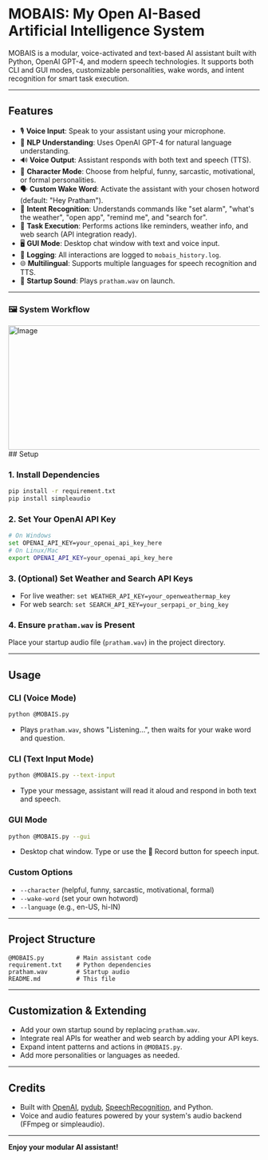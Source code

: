 # MOBAIS: My Open AI-Based Artificial Intelligence System

MOBAIS is a modular, voice-activated and text-based AI assistant built with Python, OpenAI GPT-4, and modern speech technologies. It supports both CLI and GUI modes, customizable personalities, wake words, and intent recognition for smart task execution.

---

## Features
- 🎙️ **Voice Input**: Speak to your assistant using your microphone.
- 🧠 **NLP Understanding**: Uses OpenAI GPT-4 for natural language understanding.
- 🔊 **Voice Output**: Assistant responds with both text and speech (TTS).
- 🤖 **Character Mode**: Choose from helpful, funny, sarcastic, motivational, or formal personalities.
- 🗣️ **Custom Wake Word**: Activate the assistant with your chosen hotword (default: "Hey Pratham").
- 📌 **Intent Recognition**: Understands commands like "set alarm", "what's the weather", "open app", "remind me", and "search for".
- 📅 **Task Execution**: Performs actions like reminders, weather info, and web search (API integration ready).
- 🖥️ **GUI Mode**: Desktop chat window with text and voice input.
- 📝 **Logging**: All interactions are logged to `mobais_history.log`.
- 🌐 **Multilingual**: Supports multiple languages for speech recognition and TTS.
- 🎵 **Startup Sound**: Plays `pratham.wav` on launch.

---
### 🖼️ System Workflow

<img width="668" height="249" alt="Image" src="https://github.com/user-attachments/assets/66566c47-416b-4e6f-b906-6874f72a5099" />
## Setup

### 1. Install Dependencies
```sh
pip install -r requirement.txt
pip install simpleaudio
```

### 2. Set Your OpenAI API Key
```sh
# On Windows
set OPENAI_API_KEY=your_openai_api_key_here
# On Linux/Mac
export OPENAI_API_KEY=your_openai_api_key_here
```

### 3. (Optional) Set Weather and Search API Keys
- For live weather: `set WEATHER_API_KEY=your_openweathermap_key`
- For web search: `set SEARCH_API_KEY=your_serpapi_or_bing_key`

### 4. Ensure `pratham.wav` is Present
Place your startup audio file (`pratham.wav`) in the project directory.

---

## Usage

### **CLI (Voice Mode)**
```sh
python @MOBAIS.py
```
- Plays `pratham.wav`, shows "Listening...", then waits for your wake word and question.

### **CLI (Text Input Mode)**
```sh
python @MOBAIS.py --text-input
```
- Type your message, assistant will read it aloud and respond in both text and speech.

### **GUI Mode**
```sh
python @MOBAIS.py --gui
```
- Desktop chat window. Type or use the 🎤 Record button for speech input.

### **Custom Options**
- `--character` (helpful, funny, sarcastic, motivational, formal)
- `--wake-word` (set your own hotword)
- `--language` (e.g., en-US, hi-IN)

---

## Project Structure

```
@MOBAIS.py         # Main assistant code
requirement.txt    # Python dependencies
pratham.wav        # Startup audio
README.md          # This file
```

---

## Customization & Extending
- Add your own startup sound by replacing `pratham.wav`.
- Integrate real APIs for weather and web search by adding your API keys.
- Expand intent patterns and actions in `@MOBAIS.py`.
- Add more personalities or languages as needed.

---

## Credits
- Built with [OpenAI](https://openai.com/), [pydub](https://github.com/jiaaro/pydub), [SpeechRecognition](https://pypi.org/project/SpeechRecognition/), and Python.
- Voice and audio features powered by your system's audio backend (FFmpeg or simpleaudio).

---

**Enjoy your modular AI assistant!** 
